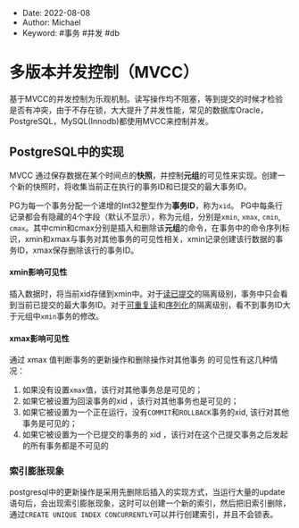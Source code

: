 -   Date: 2022-08-08
-   Author: Michael
-   Keyword: #事务 #并发 #db 

# 多版本并发控制（MVCC）
基于MVCC的并发控制为乐观机制。读写操作均不阻塞，等到提交的时候才检验是否有冲突，由于不存在锁，大大提升了并发性能，常见的数据库Oracle，PostgreSQL，MySQL(Innodb)都使用MVCC来控制并发。


## PostgreSQL中的实现
MVCC 通过保存数据在某个时间点的**快照**，并控制**元组**的可见性来实现。创建一个新的快照时，将收集当前正在执行的事务ID和已提交的最大事务ID。

PG为每一个事务分配一个递增的Int32整型作为**事务ID**，称为`xid`。
PG中每条行记录都会有隐藏的4个字段（默认不显示），称为元组，分别是`xmin`, `xmax`, `cmin`, `cmax`。其中cmin和cmax分别是插入和删除该**元组**的命令，在事务中的命令序列标识，xmin和xmax与事务对其他事务的可见性相关，xmin记录创建该行数据的事务ID，xmax保存删除该行的事务ID。

#### xmin影响可见性
插入数据时，将当前xid存储到xmin中。对于[读已提交](事务#读已提交（Read%20Committed）)的隔离级别，事务中只会看到当前已提交的最大事务ID。对于[可重复读](事务#可重复读（Repeatable%20Read）)和[序列化](事务.md#序列化（Serializable）)的隔离级别，看不到事务ID大于元组中`xmin`事务的修改。


#### xmax影响可见性
通过 xmax 值判断事务的更新操作和删除操作对其他事务 的可见性有这几种情况：
1) 如果没有设置`xmax`值，该行对其他事务总是可见的；
2) 如果它被设置为回滚事务的xid ，该行对其他事务也是可见的；
3) 如果它被设置为一个正在运行，没有`COMMIT`和`ROLLBACK`事务的xid, 该行对其他事务是可见的；
4) 如果它被设置为一个已提交的事务的 xid ，该行对在这个己提交事务之后发起的所有事务都是不可见的


### 索引膨胀现象
postgresql中的更新操作是采用先删除后插入的实现方式，当运行大量的update语句后，会出现索引膨胀现象，这时可以创建一个新的索引，然后把旧索引删除，通过`CREATE UNIQUE INDEX CONCURRENTLY`可以并行创建索引，并且不会锁表。

